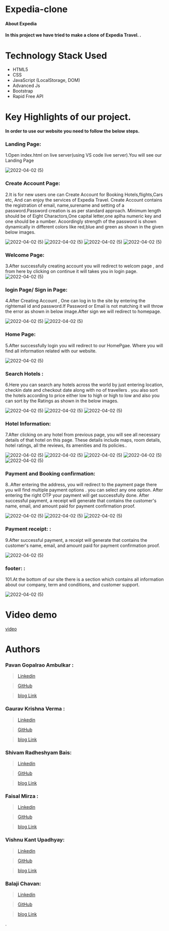 # Expedia-clone

#### About Expedia
#### In this project we have tried to make a clone of Expedia Travel. .


# Technology Stack Used 
* HTML5
* CSS
* JavaScript (LocalStorage, DOM)
* Advanced Js
* Bootstrap
* Rapid Free API


# Key Highlights of our project.
#### In order to use our website you need to follow the below steps.

### Landing Page:

1.Open index.html on live server(using VS code live server).You will see our Landing Page 

![2022-04-02 (5)](https://github.com/vishnu9651/Expedia-clone/blob/f3aee05ebeef9f84538f66c5b864ef2af5dd2a3e/Landing%20page1.png)

### Create Account Page:

2.It is for new users one can Create Account for Booking Hotels,flights,Cars etc, And can enjoy the services of Expedia Travel. Create Account  contains the registration of email, name,surename and setting of a password.Password creation is as per standard approach. Minimum length should be of Eight Charactors,One capital letter,one aplha numeric key and one should be a number. Acoordingly strength of the password is shown dynamically in different colors like red,blue and green as shown in the given below images.
   
![2022-04-02 (5)](https://github.com/vishnu9651/Expedia-clone/blob/5b700d77d71f418e01c87335b7dc92db59acb540/create%20account%20Default.png)
![2022-04-02 (5)](https://github.com/vishnu9651/Expedia-clone/blob/5b700d77d71f418e01c87335b7dc92db59acb540/Create%20account%20with%20weak%20password.png)
![2022-04-02 (5)](https://github.com/vishnu9651/Expedia-clone/blob/5b700d77d71f418e01c87335b7dc92db59acb540/Create%20account%20with%20Medium%20password.png)
![2022-04-02 (5)](https://github.com/vishnu9651/Expedia-clone/blob/5b700d77d71f418e01c87335b7dc92db59acb540/Create%20account%20with%20strong%20password.png)



### Welcome Page:
3.After successfully creating account you will redirect to welcom page , and from here by clicking on continue it will takes you in login page.
![2022-04-02 (5)](https://github.com/vishnu9651/Expedia-clone/blob/5b700d77d71f418e01c87335b7dc92db59acb540/Welcome%20msg.png)

### login Page/ Sign in Page:

4.After Creating Account , One can log in to the site by entering the rightemail id and password.If Password or Email is not matching it will throw the error as shown in below image.After sign we will redirect to homepage.

![2022-04-02 (5)](https://github.com/vishnu9651/Expedia-clone/blob/5b700d77d71f418e01c87335b7dc92db59acb540/login%20Default.png)
![2022-04-02 (5)](https://github.com/vishnu9651/Expedia-clone/blob/5b700d77d71f418e01c87335b7dc92db59acb540/sigin%20page%20with%20error.png)

### Home Page:

5.After successfully login you will redirect to our HomePgae. Where you will find all information related with our website.

![2022-04-02 (5)](https://github.com/vishnu9651/Expedia-clone/blob/5b700d77d71f418e01c87335b7dc92db59acb540/homepage.png)

### Search Hotels :

6.Here you can search any hotels across the world by just entering location, checkin date and checkout date along with no of travellers .
you also sort the hotels according to price either low to high or high to low and also you can sort by the Ratings as shown in the below images.

![2022-04-02 (5)](https://github.com/vishnu9651/Expedia-clone/blob/758d1a47143462102d0ad375f05e2755604beb37/search%20results%20for%20location.png)
![2022-04-02 (5)](https://github.com/vishnu9651/Expedia-clone/blob/758d1a47143462102d0ad375f05e2755604beb37/search%20results%20high%20to%20low%20price.png)
![2022-04-02 (5)](https://github.com/vishnu9651/Expedia-clone/blob/758d1a47143462102d0ad375f05e2755604beb37/search%20results%20rarting.png)


### Hotel Information:

7.After clicking on any hotel from previous page, you will see all necessary details of that hotel on this page. These details include maps, room details, hotel ratings, all the reviews, its amenities and its policies..

![2022-04-02 (5)](https://github.com/vishnu9651/Expedia-clone/blob/758d1a47143462102d0ad375f05e2755604beb37/selected%20hotel.png)
![2022-04-02 (5)](https://github.com/vishnu9651/Expedia-clone/blob/758d1a47143462102d0ad375f05e2755604beb37/selected%20hotel%20amenities.png)
![2022-04-02 (5)](https://github.com/vishnu9651/Expedia-clone/blob/758d1a47143462102d0ad375f05e2755604beb37/selected%20hotel%20area%20map.png)
![2022-04-02 (5)](https://github.com/vishnu9651/Expedia-clone/blob/758d1a47143462102d0ad375f05e2755604beb37/selected%20hotel%20review.png)
![2022-04-02 (5)](https://github.com/vishnu9651/Expedia-clone/blob/758d1a47143462102d0ad375f05e2755604beb37/review%20and%20checkout.png)


### Payment and Booking confirmation:

8..After entering the address, you will redirect to the payment page there you will find multiple payment options . you can select any one option. After entering the  right OTP your payment will get successfully done.
 After successful payment, a receipt will generate that contains the customer's name, email, and amount paid for payment confirmation proof.

![2022-04-02 (5)](https://github.com/vishnu9651/Expedia-clone/blob/423abacbd439997009f69513be8d066fc43ee99e/payment%20default.png)
![2022-04-02 (5)](https://github.com/vishnu9651/Expedia-clone/blob/691c35c41e116a20e2c9c21343b60cf6082c4119/payment%20details1.png)
![2022-04-02 (5)](https://github.com/vishnu9651/Expedia-clone/blob/423abacbd439997009f69513be8d066fc43ee99e/booking%20successful%20alert.png)




### Payment receipt: :

9.After successful payment, a receipt will generate that contains the customer's name, email, and amount paid for payment confirmation proof.

![2022-04-02 (5)](https://github.com/vishnu9651/Expedia-clone/blob/423abacbd439997009f69513be8d066fc43ee99e/booking%20receipt.png)


### footer: :

101.At the bottom of our site there is a section which contains all information about our company, term and conditions, and customer support.

![2022-04-02 (5)](https://github.com/vishnu9651/Expedia-clone/blob/575cecf664db3a5d80a69da71449076ee869af63/footer.png)

# Video demo
[video](https://drive.google.com/file/d/1NYETW5kHQD56gsInL_Xc-aNdH1N4U7Qu/view
)


# Authors


### Pavan Gopalrao Ambulkar :
> [Linkedin](https://www.linkedin.com/in/pavanambulkar/)

> [GitHub](https://github.com/ambulkarpavan)

>  [blog Link](https://medium.com/@pavanambulkar2/nykaa-clone-collaborative-project-at-masai-school-a5c82995fb5d)


### Gaurav Krishna Verma :
> [Linkedin](https://www.linkedin.com/in/gaurav-verma-17624b129?lipi=urn%3Ali%3Apage%3Ad_flagship3_profile_view_base_contact_details%3BopPAX9GZRYKw76dDxP5qxQ%3D%3D)

> [GitHub](https://github.com/gauravKverma)

>  [blog Link](https://medium.com/@gauravverma004)

### Shivam Radheshyam Bais:
> [Linkedin]()

> [GitHub]()

>  [blog Link]()

### Faisal Mirza :
>  [Linkedin](https://www.linkedin.com/in/faisal-baig-mirza-6a48a1155/)

>  [GitHub](https://github.com/faisal1205)

>  [blog Link]()

### Vishnu Kant Upadhyay:
> [Linkedin]()

> [GitHub]()

>  [blog Link]()

### Balaji Chavan:
> [Linkedin]()

> [GitHub]()

>  [blog Link]()




. 

